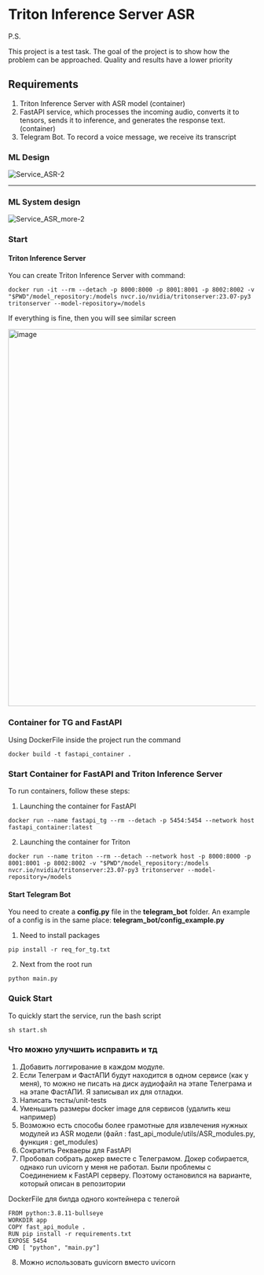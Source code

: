 # Triton Inference Server ASR

P.S.

This project is a test task. The goal of the project is to show how the problem can be approached. Quality and results have a lower priority

## Requirements

1. Triton Inference Server with ASR model (container)
2. FastAPI service, which processes the incoming audio, converts it to tensors, sends it to inference, and generates the response text. (container)
3. Telegram Bot. To record a voice message, we receive its transcript

### ML Design

![Service_ASR-2](https://github.com/2Bye/mlops_asr/assets/45552093/f9b63b88-a56e-41e5-a191-350c256b1fa2)

______________________________________

### ML System design

![Service_ASR_more-2](https://github.com/2Bye/mlops_asr/assets/45552093/a38b723e-cfa1-48e3-bcd0-ccdeca4d3c05)

### Start

#### Triton Inference Server

You can create Triton Inference Server with command:

```
docker run -it --rm --detach -p 8000:8000 -p 8001:8001 -p 8002:8002 -v "$PWD"/model_repository:/models nvcr.io/nvidia/tritonserver:23.07-py3 tritonserver --model-repository=/models
```

If everything is fine, then you will see similar screen

<img width="768" alt="image" src="https://github.com/2Bye/mlops_asr/assets/45552093/be077ab5-a7e7-43d3-a765-f7a9c5180db4">


### Container for TG and FastAPI

Using DockerFile inside the project run the command

```
docker build -t fastapi_container .
```

<!-- #region -->
### Start Container for FastAPI and Triton Inference Server

To run containers, follow these steps:

1. Launching the container for FastAPI

```
docker run --name fastapi_tg --rm --detach -p 5454:5454 --network host fastapi_container:latest
```

2. Launching the container for Triton

```
docker run --name triton --rm --detach --network host -p 8000:8000 -p 8001:8001 -p 8002:8002 -v "$PWD"/model_repository:/models nvcr.io/nvidia/tritonserver:23.07-py3 tritonserver --model-repository=/models
```

#### Start Telegram Bot

You need to create a **config.py** file in the **telegram_bot** folder. An example of a config is in the same place: **telegram_bot/config_example.py**

1. Need to install packages

```
pip install -r req_for_tg.txt
```

2. Next from the root run

```
python main.py
```

### Quick Start

To quickly start the service, run the bash script

```sh start.sh```
<!-- #endregion -->

### Что можно улучшить исправить и тд

1. Добавить логгирование в каждом модуле. 
2. Если Телеграм и ФастАПИ будут находится в одном сервисе (как у меня), то можно не писать на диск аудиофайл на этапе Телеграма и на этапе ФастАПИ. Я записывал их для отладки. 
3. Написать тесты/unit-tests
4. Уменьшить размеры docker image для сервисов (удалить кеш например)
5. Возможно есть способы более грамотные для извлечения нужных модулей из ASR модели 
(файл : fast_api_module/utils/ASR_modules.py, функция : get_modules)
6. Сократить Рекваеры для FastAPI
7. Пробовал собрать докер вместе с Телеграмом. Докер собирается, однако run uvicorn у меня не работал. Были проблемы с Соединением к FastAPI серверу. Поэтому остановился на варианте, который описан в репозитории

DockerFile для билда одного контейнера с телегой
```
FROM python:3.8.11-bullseye
WORKDIR app
COPY fast_api_module .
RUN pip install -r requirements.txt
EXPOSE 5454
CMD [ "python", "main.py"]
```

8. Можно использовать guvicorn вместо uvicorn

```python

```
